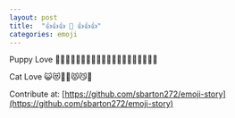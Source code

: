 ```yaml
---
layout: post
title:  "👍👍👍 📖 👍👍👍"
categories: emoji
---
```


Puppy Love 
🐶🐶🐶🐶🐶🖐🏻🐶🐶🐶🐶👅👅👅😍🐶🐶🐶🐶🐶

Cat Love
😺😻🖐🏻😾😼👹

Contribute at: [https://github.com/sbarton272/emoji-story](https://github.com/sbarton272/emoji-story)
